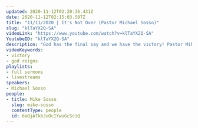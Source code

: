 ```yaml
---
updated: 2020-11-12T02:20:36.431Z
date: 2020-11-12T02:15:03.507Z
title: "11/11/2020 | It's Not Over (Pastor Michael Sosso)"
slug: "klTaYX2Q-SA"
videoLink: "https://www.youtube.com/watch?v=klTaYX2Q-SA"
YoutubeID: "klTaYX2Q-SA"
description: "God has the final say and we have the victory! Pastor Mike compares the story of Jairus to our current time. In Luke 8, a messenger came from the official's house and told him, \"Your daughter has died, don't bother the Teacher any longer.” But Jesus heard it and said to Jairus, “Don't be afraid; only believe, and she will be well.” And Jairus' daughter was healed! In the same way, we are being told the election is already over, don't bother any longer. Only believe, it's not over yet!\n\nIt's Not Over is a sermon delivered by Pastor Michael Sosso on November 11, 2020 at Freedom Fellowship Church International."
videoKeywords:
- victory
- god reigns
playlists:
- full sermons
- livestreams
speakers:
- Michael Sosso
people:
- title: Mike Sosso
  slug: mike-sosso
  contentType: people
  id: 6aQjATkbJuOcIYwuGcSciQ
---
```

